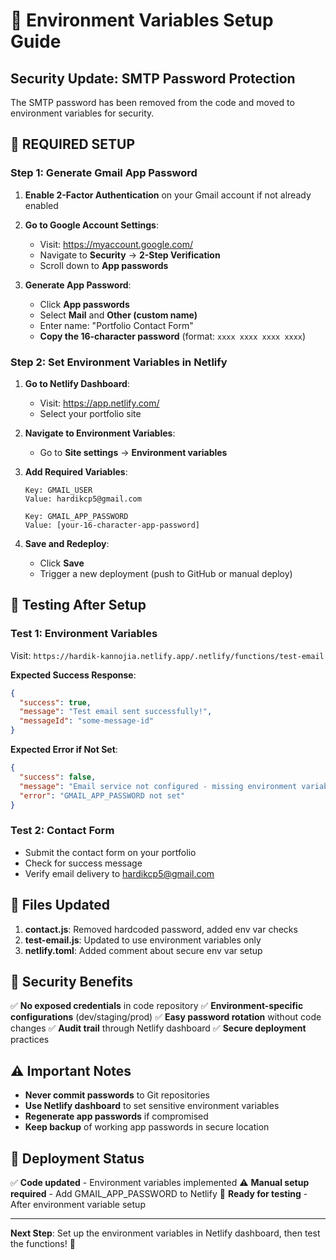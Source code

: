 # 🔐 Environment Variables Setup Guide

## Security Update: SMTP Password Protection

The SMTP password has been removed from the code and moved to environment variables for security.

## 🚨 REQUIRED SETUP

### **Step 1: Generate Gmail App Password**

1. **Enable 2-Factor Authentication** on your Gmail account if not already enabled
2. **Go to Google Account Settings**:
   - Visit: https://myaccount.google.com/
   - Navigate to **Security** → **2-Step Verification**
   - Scroll down to **App passwords**

3. **Generate App Password**:
   - Click **App passwords**
   - Select **Mail** and **Other (custom name)**
   - Enter name: "Portfolio Contact Form"
   - **Copy the 16-character password** (format: `xxxx xxxx xxxx xxxx`)

### **Step 2: Set Environment Variables in Netlify**

1. **Go to Netlify Dashboard**:
   - Visit: https://app.netlify.com/
   - Select your portfolio site

2. **Navigate to Environment Variables**:
   - Go to **Site settings** → **Environment variables**

3. **Add Required Variables**:
   ```
   Key: GMAIL_USER
   Value: hardikcp5@gmail.com
   
   Key: GMAIL_APP_PASSWORD
   Value: [your-16-character-app-password]
   ```

4. **Save and Redeploy**:
   - Click **Save**
   - Trigger a new deployment (push to GitHub or manual deploy)

## 🧪 **Testing After Setup**

### **Test 1: Environment Variables**
Visit: `https://hardik-kannojia.netlify.app/.netlify/functions/test-email`

**Expected Success Response**:
```json
{
  "success": true,
  "message": "Test email sent successfully!",
  "messageId": "some-message-id"
}
```

**Expected Error if Not Set**:
```json
{
  "success": false,
  "message": "Email service not configured - missing environment variables",
  "error": "GMAIL_APP_PASSWORD not set"
}
```

### **Test 2: Contact Form**
- Submit the contact form on your portfolio
- Check for success message
- Verify email delivery to hardikcp5@gmail.com

## 📁 **Files Updated**

1. **contact.js**: Removed hardcoded password, added env var checks
2. **test-email.js**: Updated to use environment variables only
3. **netlify.toml**: Added comment about secure env var setup

## 🔐 **Security Benefits**

✅ **No exposed credentials** in code repository
✅ **Environment-specific configurations** (dev/staging/prod)
✅ **Easy password rotation** without code changes
✅ **Audit trail** through Netlify dashboard
✅ **Secure deployment** practices

## ⚠️ **Important Notes**

- **Never commit passwords** to Git repositories
- **Use Netlify dashboard** to set sensitive environment variables
- **Regenerate app passwords** if compromised
- **Keep backup** of working app passwords in secure location

## 🚀 **Deployment Status**

✅ **Code updated** - Environment variables implemented
⚠️ **Manual setup required** - Add GMAIL_APP_PASSWORD to Netlify
🔄 **Ready for testing** - After environment variable setup

---

**Next Step**: Set up the environment variables in Netlify dashboard, then test the functions! 🎯
